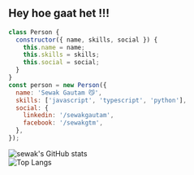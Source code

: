 ## Hey hoe gaat het !!!

```js
class Person {
  constructor({ name, skills, social }) {
    this.name = name;
    this.skills = skills;
    this.social = social;
  }
}
const person = new Person({
  name: 'Sewak Gautam 😼',
  skills: ['javascript', 'typescript', 'python'],
  social: {
    linkedin: '/sewakgautam',
    facebook: '/sewakgtm',
  },
});

```

![sewak's GitHub stats](https://github-readme-stats.vercel.app/api?username=sewakgautam&show_icons=true&theme=tokyonight) \
![Top Langs](https://github-readme-stats.vercel.app/api/top-langs/?username=sewakgautam&layout=compact)

